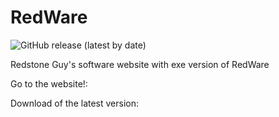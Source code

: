 # RedWare
<img alt="GitHub release (latest by date)" src="https://img.shields.io/github/v/release/RedstoneGuyLol/RedWare">

Redstone Guy's software website with exe version of RedWare

Go to the website!:

Download of the latest version:
